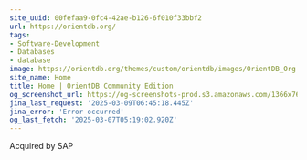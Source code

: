 ```yaml
---
site_uuid: 00fefaa9-0fc4-42ae-b126-6f010f33bbf2
url: https://orientdb.org/
tags:
- Software-Development
- Databases
- database
image: https://orientdb.org/themes/custom/orientdb/images/OrientDB_Org.png
site_name: Home
title: Home | OrientDB Community Edition
og_screenshot_url: https://og-screenshots-prod.s3.amazonaws.com/1366x768/80/false/27a02af846cd7181bea4fc6d0c789c3c91119c25be37ab532f5f316e50772b2c.jpeg
jina_last_request: '2025-03-09T06:45:18.445Z'
jina_error: 'Error occurred'
og_last_fetch: '2025-03-07T05:19:02.920Z'
---
```

Acquired by SAP
